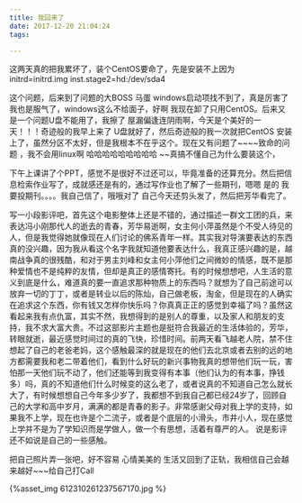 ```yaml
---
title: 我回来了
date: 2017-12-20 21:04:24
tags:

---
```






这两天真的把我累坏了，装个CentOS要命了，先是安装不上因为initrd=initrd.img  inst.stage2=hd:/dev/sda4

这个问题，后来到了问题的大BOSS  马蛋 windows启动项找不到了，真是厉害了我也是服气了，windows这么不给面子，好啊 我现在卸了只用CentOS。后来又是一个问题U盘不能用了，我擦了 屋漏偏逢连阴雨啊，今天是个美好的一天！！！奇迹般的我早上来了 U盘就好了，然后奇迹般的我一次就把CentOS 安装上了，虽然分区不太好，但是我根本不在乎这个。现在又有问题了~~~~致命的问题 ，我不会用linux啊  哈哈哈哈哈哈哈哈哈 ~~真搞不懂自己为什么要装这个，

下午上课讲了个PPT，感觉不是很好不过还可以，毕竟准备的还算充分。然后把信息检索作业写了，成就感还是有的，通过写作业也了解了一些期刊，嗯嗯 是的  我要投期刊。。。。我自己信了，哦哦对了  自己今天还剪头发了，然后把芳华看完了。

写一小段影评吧，首先这个电影整体上还是不错的，通过描述一群文工团的兵，来表达冯小刚那代人的逝去的青春，芳华易逝啊，女主何小萍虽然是个不受人待见的人，但是我觉得她就像现在人们讨论的佛系青年一样。其实我对导演要表达的东西真的没兴趣，因为我从看这个名字我就知道他要表达什么，我真正感兴趣的是，越南战争真的很残酷，和对于男主刘峰和女主何小萍他们之间微妙的情感，既不是那种爱情也不是纯粹的友情，但却是真正的感情寄托。有的时候想想吧，人生活的意义到底是什么，难道真的要一直追求那种物质上的东西吗？就想为了自己前途可以放弃一切的丁丁，或者是转业以后的陈灿，自己做老板，淘金，但是现在的人确实在追求这个东西，你有钱又怎样你快乐吗？你真真正正的感觉到幸福了吗？虽然这看起来我有点仇富，其实不然，我想得到的是别人的尊重，以及家人和朋友的支持，我不求大富大贵。不过这部影片主题也是挺符合我最近的生活体验的，芳华，转眼就逝，最近感觉时间过的真的飞快，珍惜时间。前两天看飞越老人院，禁不住想起了自己的老爸老妈，这个感触最深的就是现在的他们去北京或者去别的远的地方都需要我和老二带着他们，看到什么好玩的新兴事物我真的想带他们玩一玩，害怕那一天他们玩不动了，他们还能等到我变得有本事（他们认为的有本事，挣钱多）吗，真的不知道他们什么时候变的这么老了，或者说真的不知道自己怎么就长大了，有时候想想自己今年多少岁了，我都想不到我自己都已经24岁了，回顾自己的大学和高中岁月，满满的都是青春的影子。非常感谢父母对我上学的支持，如果我不上学，现在也许是个二流子，或者是个底层的小滑头，市井小人，现在感觉上学并不是为了学知识而是学做人，做一个有思想，活着有尊严的人。 说是影评 还不如说是自己的一些感触。

把自己照片弄一张吧，好不容易 心情美美的 生活又回到了正轨，我相信自己会越来越好~~~给自己打Call



{%asset_img  612310261237567170.jpg %}